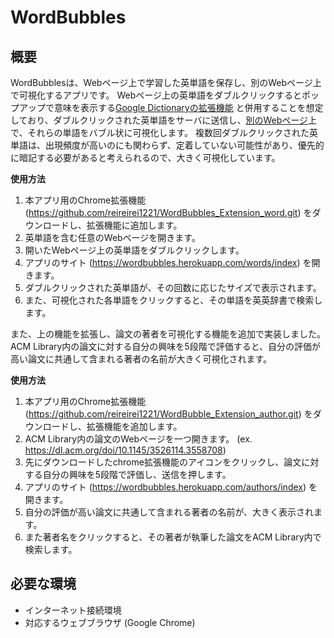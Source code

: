 # WordBubbles

## 概要
WordBubblesは、Webページ上で学習した英単語を保存し、別のWebページ上で可視化するアプリです。
Webページ上の英単語をダブルクリックするとポップアップで意味を表示する[Google Dictionaryの拡張機能](https://chromewebstore.google.com/detail/google-dictionary-by-goog/mgijmajocgfcbeboacabfgobmjgjcoja?hl=en) と併用することを想定しており、ダブルクリックされた英単語をサーバに送信し、[別のWebページ](https://wordbubbles.herokuapp.com/words/index)上で、それらの単語をバブル状に可視化します。
複数回ダブルクリックされた英単語は、出現頻度が高いのにも関わらず、定着していない可能性があり、優先的に暗記する必要があると考えられるので、大きく可視化しています。

**使用方法**
1. 本アプリ用のChrome拡張機能 (https://github.com/reireirei1221/WordBubbles_Extension_word.git) をダウンロードし、拡張機能に追加します。
2. 英単語を含む任意のWebページを開きます。
3. 開いたWebページ上の英単語をダブルクリックします。
4. アプリのサイト (https://wordbubbles.herokuapp.com/words/index) を開きます。
5. ダブルクリックされた英単語が、その回数に応じたサイズで表示されます。
6. また、可視化された各単語をクリックすると、その単語を英英辞書で検索します。

また、上の機能を拡張し、論文の著者を可視化する機能を追加で実装しました。
ACM Library内の論文に対する自分の興味を5段階で評価すると、自分の評価が高い論文に共通して含まれる著者の名前が大きく可視化されます。

**使用方法**
1. 本アプリ用のChrome拡張機能 (https://github.com/reireirei1221/WordBubble_Extension_author.git) をダウンロードし、拡張機能を追加します。
2. ACM Library内の論文のWebページを一つ開きます。 (ex. https://dl.acm.org/doi/10.1145/3526114.3558708)
3. 先にダウンロードしたchrome拡張機能のアイコンをクリックし、論文に対する自分の興味を5段階で評価し、送信を押します。
4. アプリのサイト (https://wordbubbles.herokuapp.com/authors/index) を開きます。
5. 自分の評価が高い論文に共通して含まれる著者の名前が、大きく表示されます。
6. また著者名をクリックすると、その著者が執筆した論文をACM Library内で検索します。

## 必要な環境
- インターネット接続環境
- 対応するウェブブラウザ (Google Chrome)

